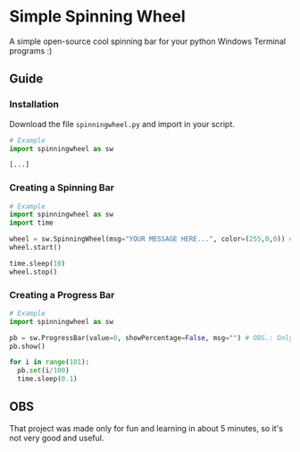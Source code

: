 # Simple Spinning Wheel
A simple open-source cool spinning bar for your python Windows Terminal programs :)

## Guide
### Installation
Download the file ```spinningwheel.py``` and import in your script.
```python
# Example
import spinningwheel as sw

[...]
```

### Creating a Spinning Bar
```python
# Example
import spinningwheel as sw
import time

wheel = sw.SpinningWheel(msg="YOUR MESSAGE HERE...", color=(255,0,0)) # OBS.: Only RGB color scheme is supported!
wheel.start()

time.sleep(10)
wheel.stop()
```

### Creating a Progress Bar
```python
# Example
import spinningwheel as sw

pb = sw.ProgressBar(value=0, showPercentage=False, msg="") # OBS.: Only values from 0 to 1 are allowed!
pb.show()

for i in range(101):
  pb.set(i/100)
  time.sleep(0.1)
```

## OBS
That project was made only for fun and learning in about 5 minutes, so it's not very good and useful.
